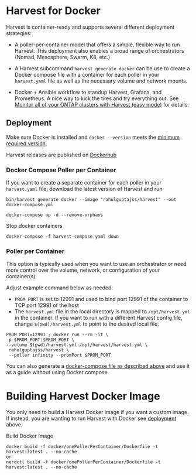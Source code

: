 # Harvest for Docker

Harvest is container-ready and supports several different deployment strategies:
 
- A poller-per-container model that offers a simple, flexible way to run Harvest. This deployment also enables a broad range of orchestrators (Nomad, Mesosphere, Swarm, K8, etc.)

- A Harvest subcommand `harvest generate docker` can be use to create a Docker compose file with a container for each poller in your `harvest.yaml` file as well as the necessary volume and network mounts.

- Docker + Ansible workflow to standup Harvest, Grafana, and Prometheus. A nice way to kick the tires and try everything out. See [Monitor all of your ONTAP clusters with Harvest (easy mode)](https://netapp.io/2021/05/21/monitor-all-of-your-ontap-clusters-with-harvest-easy-mode/) for details.
## Deployment

Make sure Docker is installed and `docker --version` meets the [minimum required version](https://github.com/NetApp/harvest#requirements).

Harvest releases are published on [Dockerhub](https://hub.docker.com/r/rahulguptajss/harvest)

### Docker Compose Poller per Container

If you want to create a separate container for each poller in your `harvest.yaml` file, download the latest version of Harvest and run 

```
bin/harvest generate docker --image "rahulguptajss/harvest" --out docker-compose.yml

docker-compose up -d --remove-orphans
```

Stop docker containers

```
docker-compose -f harvest-compose.yaml down
```
### Poller per Container

This option is typically used when you want to use an orchestrator or need more control over the volume, network, or configuration of your container(s).

Adjust example command below as needed:

- `PROM_PORT` is set to 12991 and used to bind port 12991 of the container to TCP port 12991 of the host
- The `harvest.yml` file in the local directory is mapped to `/opt/harvest.yml` in the container. If you want to run with a different Harvest config file, change `$(pwd)/harvest.yml` to point to the desired local file.
   
```
PROM_PORT=12991 ; docker run --rm -it \
-p $PROM_PORT:$PROM_PORT \
--volume $(pwd)/harvest.yml:/opt/harvest/harvest.yml \
 rahulguptajss/harvest \
 --poller infinity --promPort $PROM_PORT
```

You can also generate a [docker-compose file as described above](#docker-compose-poller-per-container) and use it as a guide without using Docker compose.

# Building Harvest Docker Image

You only need to build a Harvest Docker image if you want a custom image. If instead, you are wanting to run Harvest with Docker see [deployment](#deployment) above.

Build Docker Image

```
docker build -f docker/onePollerPerContainer/Dockerfile -t harvest:latest . --no-cache
or
nerdctl build -f docker/onePollerPerContainer/Dockerfile -t harvest:latest . --no-cache
```
